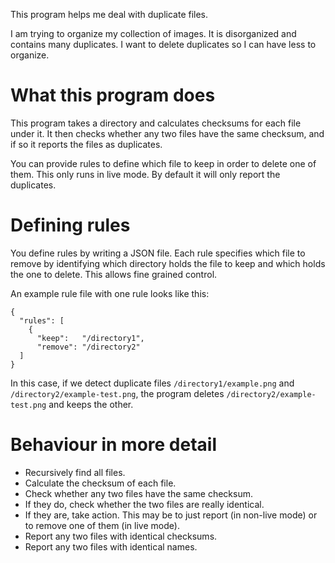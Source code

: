 This program helps me deal with duplicate files.

I am trying to organize my collection of images. It is disorganized and
contains many duplicates. I want to delete duplicates so I can have less
to organize.


# What this program does
This program takes a directory and calculates checksums for each file under
it. It then checks whether any two files have the same checksum, and if so
it reports the files as duplicates.

You can provide rules to define which file to keep in order to delete one
of them. This only runs in live mode. By default it will only report the
duplicates.


# Defining rules
You define rules by writing a JSON file. Each rule specifies which file to
remove by identifying which directory holds the file to keep and which
holds the one to delete. This allows fine grained control.

An example rule file with one rule looks like this:

```
{
  "rules": [
    {
      "keep":   "/directory1",
      "remove": "/directory2"
  ]
}
```

In this case, if we detect duplicate files `/directory1/example.png` and
`/directory2/example-test.png`, the program deletes
`/directory2/example-test.png` and keeps the other.


# Behaviour in more detail
  - Recursively find all files.
  - Calculate the checksum of each file.
  - Check whether any two files have the same checksum.
  - If they do, check whether the two files are really identical.
  - If they are, take action. This may be to just report (in non-live mode) or
    to remove one of them (in live mode).
  - Report any two files with identical checksums.
  - Report any two files with identical names.
